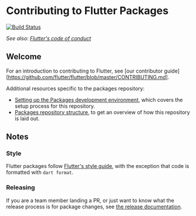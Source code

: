 # Contributing to Flutter Packages

[![Build Status](https://api.cirrus-ci.com/github/flutter/packages.svg)](https://cirrus-ci.com/github/flutter/packages/master)

_See also: [Flutter's code of conduct](https://github.com/flutter/flutter/blob/master/CODE_OF_CONDUCT.md)_

## Welcome

For an introduction to contributing to Flutter, see [our contributor
guide][https://github.com/flutter/flutter/blob/master/CONTRIBUTING.md].

Additional resources specific to the packages repository:
- [Setting up the Packages development
  environment](https://github.com/flutter/flutter/wiki/Setting-up-the-Packages-development-environment),
  which covers the setup process for this repository.
- [Packages repository structure](https://github.com/flutter/flutter/wiki/Plugins-and-Packages-repository-structure),
  to get an overview of how this repository is laid out.

## Notes

### Style

Flutter packages follow [Flutter's style
guide](https://github.com/flutter/flutter/wiki/Style-guide-for-Flutter-repo), with the
exception that code is formatted with `dart format`.

### Releasing

If you are a team member landing a PR, or just want to know what the release
process is for package changes, see [the release
documentation](https://github.com/flutter/flutter/wiki/Releasing-a-Plugin-or-Package).
